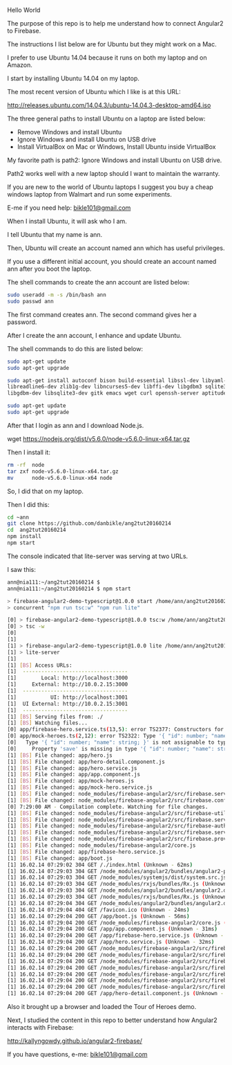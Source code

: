 Hello World

The purpose of this repo is to help me understand how to connect Angular2 to Firebase.

The instructions I list below are for Ubuntu but they might work on a Mac.

I prefer to use Ubuntu 14.04 because it runs on both my laptop and on Amazon.

I start by installing Ubuntu 14.04 on my laptop.

The most recent version of Ubuntu which I like is at this URL:

http://releases.ubuntu.com/14.04.3/ubuntu-14.04.3-desktop-amd64.iso

The three general paths to install Ubuntu on a laptop are listed below:

- Remove Windows and install Ubuntu
- Ignore Windows and install Ubuntu on USB drive
- Install VirtualBox on Mac or Windows, Install Ubuntu inside VirtualBox

My favorite path is path2: Ignore Windows and install Ubuntu on USB drive.

Path2 works well with a new laptop should I want to maintain the warranty.

If you are new to the world of Ubuntu laptops I suggest you buy a cheap windows laptop from Walmart and run some experiments.

E-me if you need help: bikle101@gmail.com

When I install Ubuntu, it will ask who I am.

I tell Ubuntu that my name is ann.

Then, Ubuntu will create an account named ann which has useful privileges.

If you use a different initial account, you should create an account named ann after you boot the laptop.

The shell commands to create the ann account are listed below:
```bash
sudo useradd -m -s /bin/bash ann
sudo passwd ann
```

The first command creates ann.
The second command gives her a password.

After I create the ann account, I enhance and update Ubuntu.

The shell commands to do this are listed below:

```bash
sudo apt-get update
sudo apt-get upgrade

sudo apt-get install autoconf bison build-essential libssl-dev libyaml-dev \
libreadline6-dev zlib1g-dev libncurses5-dev libffi-dev libgdbm3 sqlite3    \
libgdbm-dev libsqlite3-dev gitk emacs wget curl openssh-server aptitude

sudo apt-get update
sudo apt-get upgrade
```

After that I login as ann and I download Node.js.

wget https://nodejs.org/dist/v5.6.0/node-v5.6.0-linux-x64.tar.gz

Then I install it:
```bash
rm -rf  node
tar zxf node-v5.6.0-linux-x64.tar.gz
mv      node-v5.6.0-linux-x64 node
```

So, I did that on my laptop.

Then I did this:
```bash
cd ~ann
git clone https://github.com/danbikle/ang2tut20160214
cd  ang2tut20160214
npm install
npm start
```

The console indicated that lite-server was serving at two URLs.

I saw this:
```bash
ann@nia111:~/ang2tut20160214 $ 
ann@nia111:~/ang2tut20160214 $ npm start

> firebase-angular2-demo-typescript@1.0.0 start /home/ann/ang2tut20160214
> concurrent "npm run tsc:w" "npm run lite" 

[0] > firebase-angular2-demo-typescript@1.0.0 tsc:w /home/ann/ang2tut20160214
[0] > tsc -w
[0] 
[1] 
[1] > firebase-angular2-demo-typescript@1.0.0 lite /home/ann/ang2tut20160214
[1] > lite-server
[1] 
[1] [BS] Access URLs:
[1]  ----------------------------------
[1]        Local: http://localhost:3000
[1]     External: http://10.0.2.15:3000
[1]  ----------------------------------
[1]           UI: http://localhost:3001
[1]  UI External: http://10.0.2.15:3001
[1]  ----------------------------------
[1] [BS] Serving files from: ./
[1] [BS] Watching files...
[0] app/firebase-hero.service.ts(13,5): error TS2377: Constructors for derived classes must contain a 'super' call.
[0] app/mock-heroes.ts(2,12): error TS2322: Type '{ "id": number; "name": string; }[]' is not assignable to type 'Hero[]'.
[0]   Type '{ "id": number; "name": string; }' is not assignable to type 'Hero'.
[0]     Property 'save' is missing in type '{ "id": number; "name": string; }'.
[1] [BS] File changed: app/hero.js
[1] [BS] File changed: app/hero-detail.component.js
[1] [BS] File changed: app/hero.service.js
[1] [BS] File changed: app/app.component.js
[1] [BS] File changed: app/mock-heroes.js
[1] [BS] File changed: app/mock-hero.service.js
[1] [BS] File changed: node_modules/firebase-angular2/src/firebase.service.factory.js
[1] [BS] File changed: node_modules/firebase-angular2/src/firebase.config.js
[0] 7:29:00 AM - Compilation complete. Watching for file changes.
[1] [BS] File changed: node_modules/firebase-angular2/src/firebase-utils.js
[1] [BS] File changed: node_modules/firebase-angular2/src/firebase.service.js
[1] [BS] File changed: node_modules/firebase-angular2/src/firebase-auth.service.js
[1] [BS] File changed: node_modules/firebase-angular2/src/firebase.service.provider.js
[1] [BS] File changed: node_modules/firebase-angular2/src/firebase.provider.js
[1] [BS] File changed: node_modules/firebase-angular2/core.js
[1] [BS] File changed: app/firebase-hero.service.js
[1] [BS] File changed: app/boot.js
[1] 16.02.14 07:29:02 304 GET /./index.html (Unknown - 62ms)
[1] 16.02.14 07:29:03 304 GET /node_modules/angular2/bundles/angular2-polyfills.js (Unknown - 324ms)
[1] 16.02.14 07:29:03 304 GET /node_modules/systemjs/dist/system.src.js (Unknown - 324ms)
[1] 16.02.14 07:29:03 304 GET /node_modules/rxjs/bundles/Rx.js (Unknown - 325ms)
[1] 16.02.14 07:29:03 304 GET /node_modules/angular2/bundles/angular2.dev.js (Unknown - 326ms)
[1] 16.02.14 07:29:03 304 GET /node_modules/rxjs/bundles/Rx.js (Unknown - 163ms)
[1] 16.02.14 07:29:04 304 GET /node_modules/angular2/bundles/angular2.dev.js (Unknown - 17ms)
[1] 16.02.14 07:29:04 404 GET /favicon.ico (Unknown - 24ms)
[1] 16.02.14 07:29:04 200 GET /app/boot.js (Unknown - 56ms)
[1] 16.02.14 07:29:04 200 GET /node_modules/firebase-angular2/core.js (Unknown - 37ms)
[1] 16.02.14 07:29:04 200 GET /app/app.component.js (Unknown - 31ms)
[1] 16.02.14 07:29:04 200 GET /app/firebase-hero.service.js (Unknown - 32ms)
[1] 16.02.14 07:29:04 200 GET /app/hero.service.js (Unknown - 32ms)
[1] 16.02.14 07:29:04 200 GET /node_modules/firebase-angular2/src/firebase.service.js (Unknown - 112ms)
[1] 16.02.14 07:29:04 200 GET /node_modules/firebase-angular2/src/firebase-utils.js (Unknown - 114ms)
[1] 16.02.14 07:29:04 200 GET /node_modules/firebase-angular2/src/firebase-auth.service.js (Unknown - 50ms)
[1] 16.02.14 07:29:04 200 GET /node_modules/firebase-angular2/src/firebase.config.js (Unknown - 51ms)
[1] 16.02.14 07:29:04 200 GET /node_modules/firebase-angular2/src/firebase.service.provider.js (Unknown - 51ms)
[1] 16.02.14 07:29:04 200 GET /node_modules/firebase-angular2/src/firebase.service.factory.js (Unknown - 52ms)
[1] 16.02.14 07:29:04 200 GET /node_modules/firebase-angular2/src/firebase.provider.js (Unknown - 18ms)
[1] 16.02.14 07:29:04 200 GET /app/hero-detail.component.js (Unknown - 19ms)
```

Also it brought up a browser and loaded the Tour of Heroes demo.

Next, I studied the content in this repo to better understand how Angular2 interacts with Firebase:

http://kallyngowdy.github.io/angular2-firebase/

If you have questions, e-me: bikle101@gmail.com
